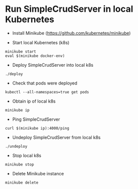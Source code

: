 # Run SimpleCrudServer in local Kubernetes 

   * Install Minikube (https://github.com/kubernetes/minikube)
 
   * Start local Kubernetes (k8s)
```
minikube start
eval $(minikube docker-env)
```

   * Deploy SimpleCrudServer into local k8s
```
./deploy
```

   * Check that pods were deployed
```
kubectl --all-namespaces=true get pods
```

   * Obtain ip of local k8s
```
minikube ip
```

   * Ping SimpleCrudServer
```
curl $(minikube ip):4000/ping
```

   * Undeploy SimpleCrudServer from local k8s
```
./undeploy
```

   * Stop local k8s
```
minikube stop
```


   * Delete Minikube instance
```
minikube delete
```

